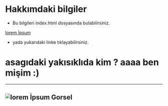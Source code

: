 # Hakkımdaki bilgiler
* Bu bilgileri index.html dosyasında bulabilirsiniz. 

[lorem İpsum](https://www.facebook.com/rehacemacet/)

* yada yukarıdaki linke tıklayabilirsiniz. 


# asagıdaki yakısıklıda kim ? aaaa ben mişim :)
------------------------------
![lorem İpsum Gorsel](https://i.ytimg.com/vi/cTA_irzRkEw/maxresdefault.jpg)
----------------------------------